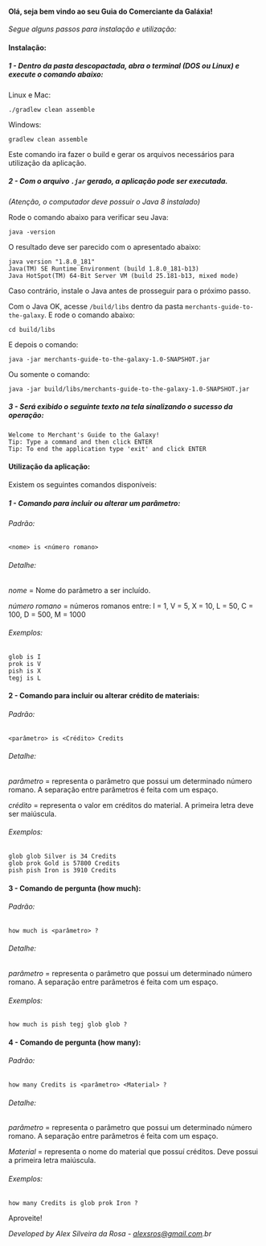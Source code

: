 #### Olá, seja bem vindo ao seu **Guia do Comerciante da Galáxia**!

_Segue alguns passos para instalação e utilização:_

#### Instalação:

##### 1 - Dentro da pasta descopactada, abra o terminal (DOS ou Linux) e execute o comando abaixo:

Linux e Mac:

`./gradlew clean assemble`

Windows:

`gradlew clean assemble`

Este comando ira fazer o build e gerar os arquivos necessários para utilização da aplicação.

##### 2 - Com o arquivo `.jar` gerado, a aplicação pode ser executada.

_(Atenção, o computador deve possuir o Java 8 instalado)_

Rode o comando abaixo para verificar seu Java:

`
java -version
`

O resultado deve ser parecido com o apresentado abaixo:

```
java version "1.8.0_181"
Java(TM) SE Runtime Environment (build 1.8.0_181-b13)
Java HotSpot(TM) 64-Bit Server VM (build 25.181-b13, mixed mode)
```

Caso contrário, instale o Java antes de prosseguir para o próximo passo.

Com o Java OK, acesse `/build/libs` dentro da pasta `merchants-guide-to-the-galaxy`. E rode o comando abaixo:

`cd build/libs`

E depois o comando: 

`java -jar merchants-guide-to-the-galaxy-1.0-SNAPSHOT.jar`

Ou somente o comando:


`java -jar build/libs/merchants-guide-to-the-galaxy-1.0-SNAPSHOT.jar`

##### 3 - Será exibido o seguinte texto na tela sinalizando o sucesso da operação:

``` 
Welcome to Merchant's Guide to the Galaxy!
Tip: Type a command and then click ENTER
Tip: To end the application type 'exit' and click ENTER
```

#### Utilização da aplicação:

Existem os seguintes comandos disponíveis:

##### 1 - Comando para incluir ou alterar um parâmetro:

###### Padrão:

`<nome> is <número romano>`

###### Detalhe:

_nome_ = Nome do parâmetro a ser incluído.

_número romano_ = números romanos entre: I = 1, V = 5, X = 10, L = 50, C = 100, D = 500, M = 1000


###### Exemplos: 

```
glob is I
prok is V
pish is X
tegj is L
```

#### 2 - Comando para incluir ou alterar crédito de materiais:

###### Padrão:

`<parâmetro> is <Crédito> Credits`

###### Detalhe:

_parâmetro_ = representa o parâmetro que possui um determinado número romano. A separação entre parâmetros é
 feita com um espaço.

_crédito_ = representa o valor em créditos do material. A primeira letra deve ser maiúscula.

###### Exemplos: 

```
glob glob Silver is 34 Credits
glob prok Gold is 57800 Credits
pish pish Iron is 3910 Credits
```

#### 3 - Comando de pergunta (how much):

###### Padrão:

`how much is <parâmetro> ?`

###### Detalhe:

_parâmetro_ = representa o parâmetro que possui um determinado número romano. A separação entre parâmetros é
 feita com um espaço.
 
###### Exemplos: 

```
how much is pish tegj glob glob ?
```

#### 4 - Comando de pergunta (how many):

###### Padrão:

`how many Credits is <parâmetro> <Material> ?`

###### Detalhe:

_parâmetro_ = representa o parâmetro que possui um determinado número romano. A separação entre parâmetros é
 feita com um espaço.

_Material_ = representa o nome do material que possuí créditos. Deve possui a primeira letra maiúscula.

###### Exemplos: 

```
how many Credits is glob prok Iron ?
```

Aproveite!

_Developed by Alex Silveira da Rosa - alexsros@gmail.com.br_